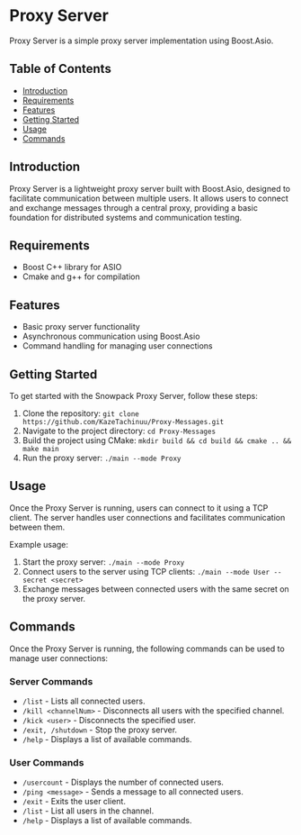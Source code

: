 # Proxy Server

Proxy Server is a simple proxy server implementation using Boost.Asio.

## Table of Contents
- [Introduction](#introduction)
- [Requirements](#requirements)
- [Features](#features)
- [Getting Started](#getting-started)
- [Usage](#usage)
- [Commands](#commands)


## Introduction

Proxy Server is a lightweight proxy server built with Boost.Asio, designed to facilitate communication between multiple users. It allows users to connect and exchange messages through a central proxy, providing a basic foundation for distributed systems and communication testing.

## Requirements

- Boost C++ library for ASIO
- Cmake and g++ for compilation

## Features

- Basic proxy server functionality
- Asynchronous communication using Boost.Asio
- Command handling for managing user connections

## Getting Started

To get started with the Snowpack Proxy Server, follow these steps:

1. Clone the repository: `git clone https://github.com/KazeTachinuu/Proxy-Messages.git`
2. Navigate to the project directory: `cd Proxy-Messages`
3. Build the project using CMake: `mkdir build && cd build && cmake .. && make main`
4. Run the proxy server: `./main --mode Proxy`

## Usage

Once the Proxy Server is running, users can connect to it using a TCP client. The server handles user connections and facilitates communication between them.

Example usage:

1. Start the proxy server: `./main --mode Proxy`
2. Connect users to the server using TCP clients: `./main --mode User --secret <secret>`
3. Exchange messages between connected users with the same secret on the proxy server.

## Commands

Once the Proxy Server is running, the following commands can be used to manage user connections:

### Server Commands

- `/list` - Lists all connected users.
- `/kill <channelNum>` - Disconnects all users with the specified channel.
- `/kick <user>` - Disconnects the specified user.
- `/exit, /shutdown` - Stop the proxy server.
- `/help` - Displays a list of available commands.

### User Commands

- `/usercount` - Displays the number of connected users.
- `/ping <message>` - Sends a message to all connected users.
- `/exit` - Exits the user client.
- `/list` - List all users in the channel.
- `/help` - Displays a list of available commands.




